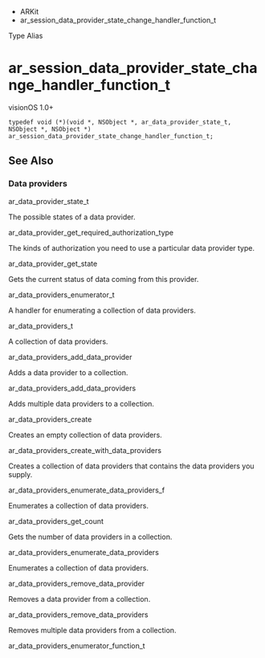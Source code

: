 

- ARKit
-  ar_session_data_provider_state_change_handler_function_t 

Type Alias

# ar_session_data_provider_state_change_handler_function_t

visionOS 1.0+

``` source
typedef void (*)(void *, NSObject *, ar_data_provider_state_t, NSObject *, NSObject *) ar_session_data_provider_state_change_handler_function_t;
```

## See Also

### Data providers

ar_data_provider_state_t

The possible states of a data provider.

ar_data_provider_get_required_authorization_type

The kinds of authorization you need to use a particular data provider type.

ar_data_provider_get_state

Gets the current status of data coming from this provider.

ar_data_providers_enumerator_t

A handler for enumerating a collection of data providers.

ar_data_providers_t

A collection of data providers.

ar_data_providers_add_data_provider

Adds a data provider to a collection.

ar_data_providers_add_data_providers

Adds multiple data providers to a collection.

ar_data_providers_create

Creates an empty collection of data providers.

ar_data_providers_create_with_data_providers

Creates a collection of data providers that contains the data providers you supply.

ar_data_providers_enumerate_data_providers_f

Enumerates a collection of data providers.

ar_data_providers_get_count

Gets the number of data providers in a collection.

ar_data_providers_enumerate_data_providers

Enumerates a collection of data providers.

ar_data_providers_remove_data_provider

Removes a data provider from a collection.

ar_data_providers_remove_data_providers

Removes multiple data providers from a collection.

ar_data_providers_enumerator_function_t

